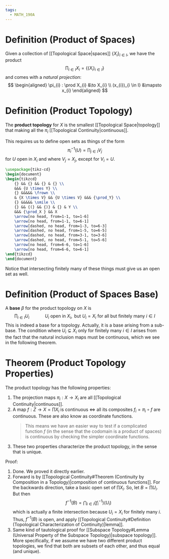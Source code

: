 ```yaml
---
tags:
  - MATH_190A
---
```

# Definition (Product of Spaces)
Given a collection of [[Topological Space|spaces]] $\{X_{i}\}_{i\in I}$, we have the product
$$
\prod_{i \in I} X_{i} = \{(X_{i})_{i \in I} \}
$$
and comes with a *natural projection*:
$$
\begin{aligned}
\pi_{i} : \prod X_{i} &\to X_{i} \\
(x_{i})_{i \in I} &\mapsto x_{i}
\end{aligned}
$$

# Definition (Product Topology)
The **product topology** for $X$ is the smallest [[Topological Space|topology]] that making all the $\pi_{i}$ [[Topological Continuity|continuous]]. 

This requires us to define open sets as things of the form 
$$
\pi_{i}^{-1}(U) = \prod_{j\in I} V_{j}
$$
for $U$ open in $X_{i}$ and where $V_{j} = X_{j}$, except for $V_{i} = U$. 

```tikz
\usepackage{tikz-cd}
\begin{document}
\begin{tikzcd}
	{} && {} && {} & {} \\
	&&& {U \times Y} \\
	{} &&&&& \frown \\
	& {X \times V} && {U \times V} &&& {\prod_Y} \\
	{} &&&&& \smile \\
	{} && {(} && {)} & {} & Y \\
	&&& {\prod_X } && X
	\arrow[no head, from=1-1, to=1-6]
	\arrow[no head, from=1-1, to=6-1]
	\arrow[dashed, no head, from=1-3, to=6-3]
	\arrow[dashed, no head, from=1-5, to=6-5]
	\arrow[dashed, no head, from=3-1, to=3-6]
	\arrow[dashed, no head, from=5-1, to=5-6]
	\arrow[no head, from=6-6, to=1-6]
	\arrow[no head, from=6-6, to=6-1]
\end{tikzcd}
\end{document}
```
Notice that intersecting finitely many of these things must give us an open set as well. 
# Definition (Product of Spaces Base)
A **base** $\beta$ for the product topology on $X$ is 
$$
\prod_{i \in I} U_{i} 
\quad\quad\quad
U_{i}\text{ open in } X_{i}, \text{ but } U_{i} = X_{i} \text{ for all but finitely many } i \in I 
$$
This is indeed a base for a topology. Actually, it is a base arising from a sub-base. The condition where $U_{i}\subsetneq X_{i}$ only for finitely many $i \in I$ arises from the fact that the natural inclusion maps must be continuous, which we see in the following theorem.

# Theorem (Product Topology Properties)
The product topology has the following properties:
1. The projection maps $\pi_{i} : X \to X_{i}$ are all [[Topological Continuity|continuous]].
2. A map $f : Z \to X = \prod X_{i}$ is continuous $\iff$ all its composites $f_{i}= \pi_{i} \circ f$ are continuous. These are also know as coordinate functions. 
   > This means we have an easier way to test if a complicated function $f$ (in the sense that the codomain is a product of spaces) is continuous by checking the simpler coordinate functions. 
3. These two properties characterize the product topology, in the sense that is unique.

Proof:
1. Done. We proved it directly earlier.
2. Forward is by [[Topological Continuity#Theorem (Continuity by Composition in a Topology)|composition of continuous functions]]. For the backwards direction, take a basic open set of $\prod X_{i}$. So, let $B = \prod U_{i}$. But then
   $$
   f^{-1}(B) = \bigcap_{i \in I} (f_{i}^{-1})(U_{i})
   $$
   which is actually a finite intersection because $U_{i} = X_{i}$ for finitely many $i$. Thus, $f^{-1}(B)$ is open, and apply [[Topological Continuity#Definition (Topological Characterization of Continuity)|lemma]].
3. Same kind of tautological proof for [[Subspace Topology#Lemma (Universal Property of the Subspace Topology)|subspace topology]]. More specifically, if we assume we have two different product topologies, we find that both are subsets of each other, and thus equal (and unique).